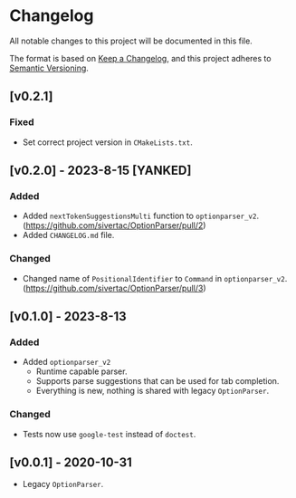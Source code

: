 # Changelog

All notable changes to this project will be documented in this file.

The format is based on [Keep a Changelog](https://keepachangelog.com/en/1.0.0/),
and this project adheres to [Semantic Versioning](https://semver.org/spec/v2.0.0.html).

## [v0.2.1]
### Fixed
- Set correct project version in `CMakeLists.txt`.

## [v0.2.0] - 2023-8-15 [YANKED]
### Added
- Added `nextTokenSuggestionsMulti` function to `optionparser_v2`. (https://github.com/sivertac/OptionParser/pull/2)
- Added `CHANGELOG.md` file.

### Changed
- Changed name of `PositionalIdentifier` to `Command` in `optionparser_v2`. (https://github.com/sivertac/OptionParser/pull/3)


## [v0.1.0] - 2023-8-13
### Added
- Added `optionparser_v2`
    - Runtime capable parser.
    - Supports parse suggestions that can be used for tab completion.
    - Everything is new, nothing is shared with legacy `OptionParser`.
### Changed
- Tests now use `google-test` instead of `doctest`.


## [v0.0.1] - 2020-10-31
- Legacy `OptionParser`.
